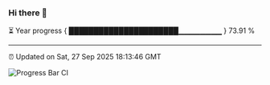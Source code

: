 ### Hi there 👋

⏳ Year progress { ██████████████████████▁▁▁▁▁▁▁▁ } 73.91 %

---

⏰ Updated on Sat, 27 Sep 2025 18:13:46 GMT

![Progress Bar CI](https://github.com/Shyam-Makwana/GitHub-Actions-Demo/workflows/Progress%20Bar%20CI/badge.svg)

